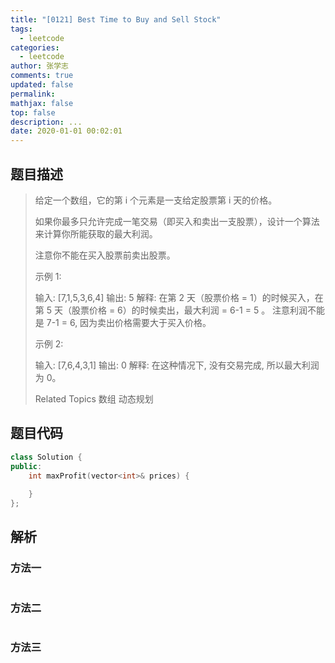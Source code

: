 ```yaml
---
title: "[0121] Best Time to Buy and Sell Stock"
tags:
  - leetcode
categories:
  - leetcode
author: 张学志
comments: true
updated: false
permalink:
mathjax: false
top: false
description: ...
date: 2020-01-01 00:02:01
---
```


## 题目描述

> 给定一个数组，它的第 i 个元素是一支给定股票第 i 天的价格。 
> 
> 如果你最多只允许完成一笔交易（即买入和卖出一支股票），设计一个算法来计算你所能获取的最大利润。 
> 
> 注意你不能在买入股票前卖出股票。 
> 
> 示例 1: 
> 
> 输入: [7,1,5,3,6,4]
> 输出: 5
> 解释: 在第 2 天（股票价格 = 1）的时候买入，在第 5 天（股票价格 = 6）的时候卖出，最大利润 = 6-1 = 5 。
> 注意利润不能是 7-1 = 6, 因为卖出价格需要大于买入价格。
> 
> 
> 示例 2: 
> 
> 输入: [7,6,4,3,1]
> 输出: 0
> 解释: 在这种情况下, 没有交易完成, 所以最大利润为 0。
> 
> Related Topics 数组 动态规划

## 题目代码

```cpp
class Solution {
public:
    int maxProfit(vector<int>& prices) {
        
    }
};
```

## 解析

### 方法一

```cpp

```

### 方法二

```cpp

```

### 方法三

```cpp

```

